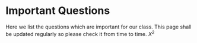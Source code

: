 # Important Questions
Here we list the questions which are important for our class. This page shall be updated regularly so please check it from time to time. $X^2$
